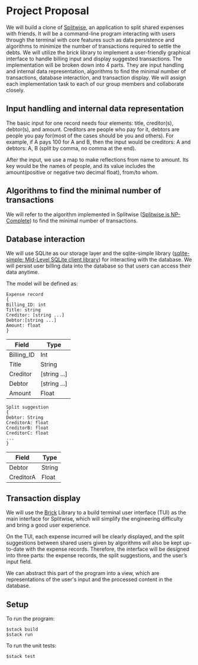 # Project Proposal

We will build a clone of [Splitwise](https://www.splitwise.com/), an application to split shared expenses with friends. It will be a command-line program interacting with users through the terminal with core features such as data persistence and algorithms to minimize the number of transactions required to settle the debts. We will utilize the brick library to implement a user-friendly graphical interface to handle billing input and display suggested transactions. The implementation will be broken down into 4 parts. They are input handling and internal data representation, algorithms to find the minimal number of transactions, database interaction, and transaction display. We will assign each implementation task to each of our group members and collaborate closely.

## Input handling and internal data representation
The basic input for one record needs four elements: title, creditor(s), debtor(s), and amount. Creditors are people who pay for it, debtors are people you pay for(most of the cases should be you and others). For example, if A pays 100 for A and B, then the input would be creditors: A and debtors: A, B (split by comma, no comma at the end).

After the input,  we use a map to make reflections from name to amount. Its key would be the names of people, and its value includes the amount(positive or negative two decimal float), from/to whom.

## Algorithms to find the minimal number of transactions
We will refer to the algorithm implemented in Splitwise ([Splitwise is NP-Complete](https://www.alexirpan.com/2016/05/10/may-10.html)) to find the minimal number of transactions.

## Database interaction
We will use SQLite as our storage layer and the sqlite-simple library ([sqlite-simple: Mid-Level SQLite client library](https://github.com/nurpax/sqlite-simple)) for interacting with the database. We will persist user billing data into the database so that users can access their data anytime.

The model will be defined as:
```
Expense record
{
Billing_ID: int
Title: string
Creditor: [string ...]
Debtor:[string ...]
Amount: float
} 
```
| Field      | Type |
| ----------- | ----------- |
| Billing_ID | Int |
| Title | String |
| Creditor | [string ...] |
| Debtor | [string ...] |
| Amount | Float |

<!-- Billing_ID
Int
Title
String
Creditor
[string …]
Debtor
[string …]
Amount
Float -->

```
Split suggestion
{
Debtor: String
CreditorA: float
CreditorB: float
CreditorC: float
...
} 
```

| Field      | Type |
| ----------- | ----------- |
| Debtor | String |
| CreditorA | Float |

<!-- Debtor
String
CreditorA
Float -->


## Transaction display
We will use the [Brick](https://github.com/jtdaugherty/brick/) Library to a build terminal user interface (TUI) as the main interface for Splitwise, which will simplify the engineering difficulty and bring a good user experience. 

On the TUI, each expense incurred will be clearly displayed, and the split suggestions between shared users given by algorithms will also be kept up-to-date with the expense records. Therefore, the interface will be designed into three parts: the expense records, the split suggestions, and the user’s input field.

We can abstract this part of the program into a view, which are representations of the user's input and the processed content in the database.


## Setup
To run the program:
```
$stack build
$stack run
```

To run the unit tests:
```
$stack test
```